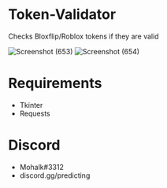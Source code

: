 # Token-Validator
Checks Bloxflip/Roblox tokens if they are valid

![Screenshot (653)](https://user-images.githubusercontent.com/45693149/233214843-8f637e1b-bb3c-4b57-ad61-448fc791704b.png)
![Screenshot (654)](https://user-images.githubusercontent.com/45693149/233214844-7790a401-7bc4-46a0-8901-6e7bc0748bd0.png)

# Requirements
- Tkinter
- Requests

# Discord
 - Mohalk#3312
 - discord.gg/predicting
